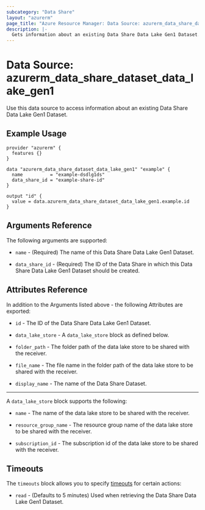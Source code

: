 ```yaml
---
subcategory: "Data Share"
layout: "azurerm"
page_title: "Azure Resource Manager: Data Source: azurerm_data_share_dataset_data_lake_gen1"
description: |-
  Gets information about an existing Data Share Data Lake Gen1 Dataset.
---
```


# Data Source: azurerm_data_share_dataset_data_lake_gen1

Use this data source to access information about an existing Data Share Data Lake Gen1 Dataset.

## Example Usage

```hcl
provider "azurerm" {
  features {}
}

data "azurerm_data_share_dataset_data_lake_gen1" "example" {
  name          = "example-dsdlg1ds"
  data_share_id = "example-share-id"
}

output "id" {
  value = data.azurerm_data_share_dataset_data_lake_gen1.example.id
}
```

## Arguments Reference

The following arguments are supported:

* `name` - (Required) The name of this Data Share Data Lake Gen1 Dataset.

* `data_share_id` - (Required) The ID of the Data Share in which this Data Share Data Lake Gen1 Dataset should be created.

## Attributes Reference

In addition to the Arguments listed above - the following Attributes are exported: 

* `id` - The ID of the Data Share Data Lake Gen1 Dataset.

* `data_lake_store` - A `data_lake_store` block as defined below.

* `folder_path` - The folder path of the data lake store to be shared with the receiver.

* `file_name` - The file name in the folder path of the data lake store to be shared with the receiver.

* `display_name` - The name of the Data Share Dataset.

---

A `data_lake_store` block supports the following:

* `name` - The name of the data lake store to be shared with the receiver.

* `resource_group_name` - The resource group name of the data lake store to be shared with the receiver.

* `subscription_id` - The subscription id of the data lake store to be shared with the receiver.


## Timeouts

The `timeouts` block allows you to specify [timeouts](https://www.terraform.io/docs/configuration/resources.html#timeouts) for certain actions:

* `read` - (Defaults to 5 minutes) Used when retrieving the Data Share Data Lake Gen1 Dataset.
